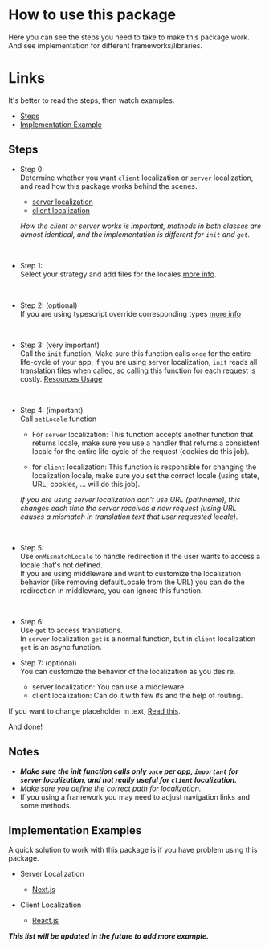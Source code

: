 # How to use this package
Here you can see the steps you need to take to make this package work. <br>
And see implementation for different frameworks/libraries.


# Links
It's better to read the steps, then watch examples. 
- [Steps](#steps)
- [Implementation Example](#implementation-examples)




## Steps
- Step 0: <br>
Determine whether you want `client` localization or `server` localization, and read how this package works behind the scenes.
  - [server localization](../how-works-server.md)
  - [client localization](../how-works-client.md)

  *How the client or server works is important, methods in both classes are almost identical, and the implementation is different for `init` and `get`.*

<br>

- Step 1: <br>
Select your strategy and add files for the locales [more info](../define-translation.md).

<br>

- Step 2: (optional)<br>
If you are using typescript override corresponding types [more info](../add-type-support.md)

<br>

- Step 3: (very important)<br>
Call the `init` function, Make sure this function calls `once` for the entire life-cycle of your app, if you are using server localization, `init` reads all translation files when called, so calling this function for each request is costly. [Resources Usage](../resources.md)

<br>

- Step 4: (important) <br>
Call `setLocale` function <br>
  + For `server` localization: This function accepts another function that returns locale, make sure you use a handler that returns a consistent locale for the entire life-cycle of the request (cookies do this job).

  + for `client` localization: This function is responsible for changing the localization locale, make sure you set the correct locale (using state, URL, cookies, ... will do this job).

  *If you are using server localization don't use URL (pathname), this changes each time the server receives a new request (using URL causes a mismatch in translation text that user requested locale).*

<br>

- Step 5: <br>
Use `onMismatchLocale` to handle redirection if the user wants to access a locale that's not defined. <br>
If you are using middleware and want to customize the localization behavior (like removing defaultLocale from the URL) you can do the redirection in middleware, you can ignore this function. <br>

<br>

- Step 6: <br>
Use `get` to access translations. <br>
In `server` localization `get` is a normal function, but in `client` localization `get` is an async function.


- Step 7: (optional) <br>
You can customize the behavior of the localization as you desire.
  + server localization: You can use a middleware.
  + client localization: Can do it with few ifs and the help of routing.


If you want to change placeholder in text, [Read this](../dynamic-text.md). <br>

And done! <br>


## Notes
- ***Make sure the init function calls only `once` per app, `important` for `server` localization, and not really useful for `client` localization.***
- *Make sure you define the correct path for localization.*
- If you using a framework you may need to adjust navigation links and some methods.


## Implementation Examples
A quick solution to work with this package is if you have problem using this package.

+ Server Localization
  - [Next.js](./server-example/nextjs.md)

+ Client Localization
  - [React.js](./client-example/reactjs.md)

***This list will be updated in the future to add more example.***
